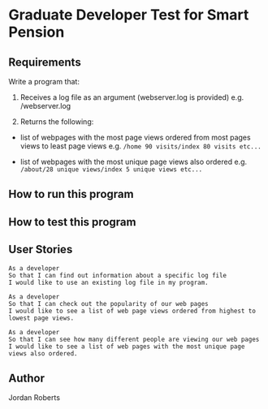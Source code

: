 # Graduate Developer Test for Smart Pension

## Requirements

Write a program that:

1. Receives a log file as an argument (webserver.log is provided) e.g. /<parse>webserver.log

2. Returns the following:

* list of webpages with the most page views ordered from most pages views to least page views
e.g. `/home 90 visits/index 80 visits etc...`

* list of webpages with the most unique page views also ordered
e.g. `/about/28 unique views/index 5 unique views etc...`

## How to run this program

## How to test this program

## User Stories
```
As a developer  
So that I can find out information about a specific log file
I would like to use an existing log file in my program.

As a developer
So that I can check out the popularity of our web pages
I would like to see a list of web page views ordered from highest to lowest page views.

As a developer
So that I can see how many different people are viewing our web pages
I would like to see a list of web pages with the most unique page views also ordered.
```

## Author
Jordan Roberts

